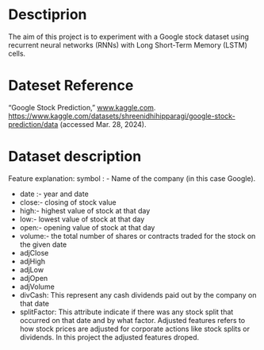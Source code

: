 # Desctiprion
The aim of this project is to experiment with a Google stock dataset 
using recurrent neural networks (RNNs) with Long Short-Term Memory (LSTM) cells. 

# Dateset Reference
“Google Stock Prediction,” www.kaggle.com. https://www.kaggle.com/datasets/shreenidhihipparagi/google-stock-prediction/data (accessed Mar. 28, 2024).

# Dataset description
Feature explanation:
symbol : - Name of the company (in this case Google).
*   date :- year and date
*   close:- closing of stock value
*   high:- highest value of stock at that day
*   low:- lowest value of stock at that day
*   open:- opening value of stock at that day
*   volume:- the total number of shares or contracts traded for the stock on the given date
*   adjClose
*   adjHigh
*   adjLow
*   adjOpen
*   adjVolume
*   divCash: This represent any cash dividends paid out by the company on that date
*   splitFactor: This attribute indicate if there was any stock split that occurred on that date and by what factor.
Adjusted features refers to how stock prices are adjusted for corporate actions like stock splits or dividends. In this project the adjusted features droped.